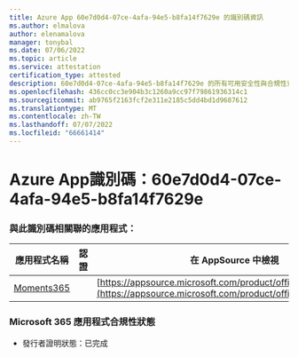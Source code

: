 ```yaml
---
title: Azure App 60e7d0d4-07ce-4afa-94e5-b8fa14f7629e 的識別碼資訊
ms.author: elmalova
author: elenamalova
manager: tonybal
ms.date: 07/06/2022
ms.topic: article
ms.service: attestation
certification_type: attested
description: 60e7d0d4-07ce-4afa-94e5-b8fa14f7629e 的所有可用安全性與合規性資訊。
ms.openlocfilehash: 436cc0cc3e904b3c1260a9cc97f79861936314c1
ms.sourcegitcommit: ab9765f2163fcf2e311e2185c5dd4bd1d9687612
ms.translationtype: MT
ms.contentlocale: zh-TW
ms.lasthandoff: 07/07/2022
ms.locfileid: "66661414"
---
```

# <a name="azure-app-id-60e7d0d4-07ce-4afa-94e5-b8fa14f7629e"></a>Azure App識別碼：60e7d0d4-07ce-4afa-94e5-b8fa14f7629e


### <a name="apps-associated-with-this-id"></a>與此識別碼相關聯的應用程式：
| **應用程式名稱** | **認證** | **在 AppSource 中檢視** |
|--------------|---------------|-----------------------|
| [Moments365](../forward/WA200004337.md) |  | [https://appsource.microsoft.com/product/office/WA200004337](https://appsource.microsoft.com/product/office/WA200004337) |

### <a name="microsoft-365-app-compliance-status"></a>Microsoft 365 應用程式合規性狀態
- 發行者證明狀態：已完成
